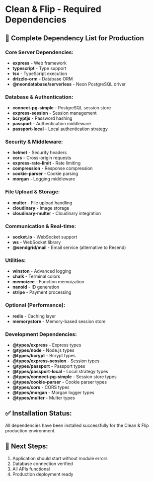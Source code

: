 # Clean & Flip - Required Dependencies

## 🎯 Complete Dependency List for Production

### Core Server Dependencies:
- **express** - Web framework
- **typescript** - Type support
- **tsx** - TypeScript execution
- **drizzle-orm** - Database ORM
- **@neondatabase/serverless** - Neon PostgreSQL driver

### Database & Authentication:
- **connect-pg-simple** - PostgreSQL session store
- **express-session** - Session management
- **bcryptjs** - Password hashing
- **passport** - Authentication middleware
- **passport-local** - Local authentication strategy

### Security & Middleware:
- **helmet** - Security headers
- **cors** - Cross-origin requests
- **express-rate-limit** - Rate limiting
- **compression** - Response compression
- **cookie-parser** - Cookie parsing
- **morgan** - Logging middleware

### File Upload & Storage:
- **multer** - File upload handling
- **cloudinary** - Image storage
- **cloudinary-multer** - Cloudinary integration

### Communication & Real-time:
- **socket.io** - WebSocket support
- **ws** - WebSocket library
- **@sendgrid/mail** - Email service (alternative to Resend)

### Utilities:
- **winston** - Advanced logging
- **chalk** - Terminal colors
- **memoizee** - Function memoization
- **nanoid** - ID generation
- **stripe** - Payment processing

### Optional (Performance):
- **redis** - Caching layer
- **memorystore** - Memory-based session store

### Development Dependencies:
- **@types/express** - Express types
- **@types/node** - Node.js types  
- **@types/bcrypt** - Bcrypt types
- **@types/express-session** - Session types
- **@types/passport** - Passport types
- **@types/passport-local** - Local strategy types
- **@types/connect-pg-simple** - Session store types
- **@types/cookie-parser** - Cookie parser types
- **@types/cors** - CORS types
- **@types/morgan** - Morgan logger types
- **@types/multer** - Multer types

## ✅ Installation Status:
All dependencies have been installed successfully for the Clean & Flip production environment.

## 🚀 Next Steps:
1. Application should start without module errors
2. Database connection verified
3. All APIs functional
4. Production deployment ready